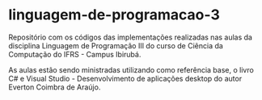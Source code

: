 # linguagem-de-programacao-3

Repositório com os códigos das implementações realizadas nas aulas da disciplina Linguagem de Programação III do curso de Ciência da Computação do IFRS - Campus Ibirubá.

As aulas estão sendo ministradas utilizando como referência base, o livro C# e Visual Studio - Desenvolvimento de aplicações desktop do autor Everton Coimbra de Araújo.
